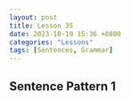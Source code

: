 ```yaml
--- 
layout: post 
title: Lesson 35
date: 2023-10-19 15:36 +0800 
categories: "Lessons"
tags: [Sentences, Grammar]
---
```


## Sentence Pattern 1
